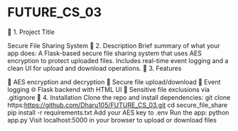 # FUTURE_CS_03
🔹 1. Project Title

Secure File Sharing System
🔹 2. Description
Brief summary of what your app does: A Flask-based secure file sharing system that uses AES encryption to protect uploaded files. Includes real-time event logging and a clean UI for upload and download operations. 
🔹 3. Features

🔐 AES encryption and decryption
📁 Secure file upload/download
🧾 Event logging
🌐 Flask backend with HTML UI
🚫 Sensitive file exclusions via .gitignore 
🔹 4. Installation Clone the repo and install dependencies:
git clone https:https://github.com/Dharu105/FUTURE_CS_03.git
cd secure_file_share pip
install -r requirements.txt
Add your AES key to .env
Run the app: python app.py
Visit localhost:5000 in your browser to upload or download files
